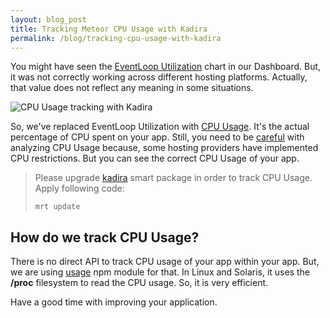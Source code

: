 ```yaml
---
layout: blog_post
title: Tracking Meteor CPU Usage with Kadira
permalink: /blog/tracking-cpu-usage-with-kadira
---
```


You might have seen the [EventLoop Utilization](http://support.kadira.io/knowledgebase/articles/372876-event-loop-utilization) chart in our Dashboard. But, it was not correctly working across different hosting platforms. Actually, that value does not reflect any meaning in some situations.

![CPU Usage tracking with Kadira](https://i.cloudup.com/eisfJAuiJW.gif)

So, we've replaced EventLoop Utilization with [CPU Usage](http://support.kadira.io/knowledgebase/articles/378890-cpu-usage). It's the actual percentage of CPU spent on your app. Still, you need to be [careful](http://support.kadira.io/knowledgebase/articles/378890-cpu-usage) with analyzing CPU Usage because, some hosting providers have implemented CPU restrictions. But you can see the correct CPU Usage of your app.

> Please upgrade [kadira](https://atmospherejs.com/package/kadira) smart package in order to track CPU Usage. Apply following code:
>
> `mrt update`

## How do we track CPU Usage?

There is no direct API to track CPU usage of your app within your app. But, we are using [usage](https://github.com/arunoda/node-usage) npm module for that. In Linux and Solaris, it uses the **/proc** filesystem to read the CPU usage. So, it is very efficient.

Have a good time with improving your application.

